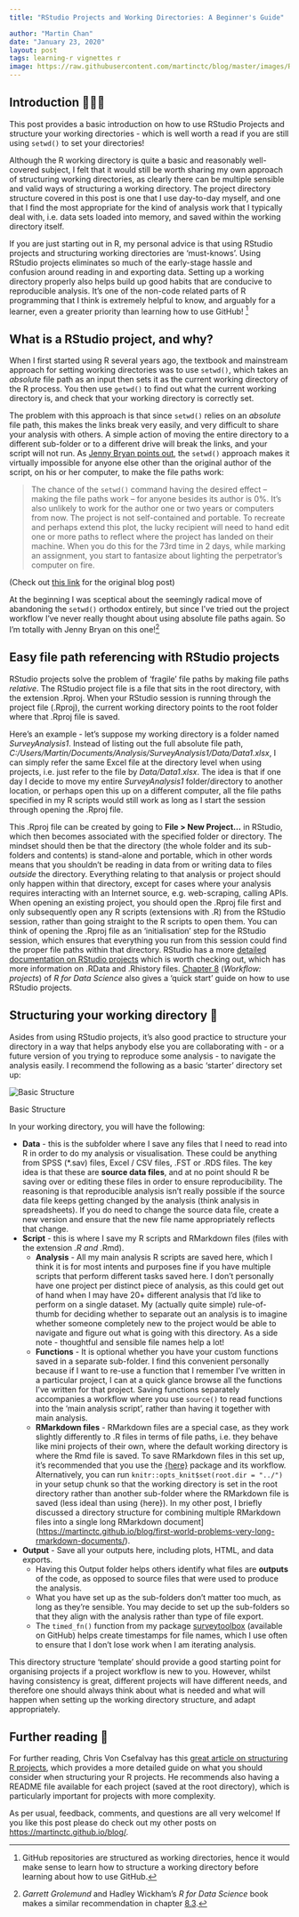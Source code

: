 ```yaml
---
title: "RStudio Projects and Working Directories: A Beginner's Guide"

author: "Martin Chan"
date: "January 23, 2020"
layout: post
tags: learning-r vignettes r
image: https://raw.githubusercontent.com/martinctc/blog/master/images/RPROJECT_2000dpi.png
---
```



<section class="main-content">
<div id="introduction" class="section level2">
<h2>Introduction 📂📂📂</h2>
<p>This post provides a basic introduction on how to use RStudio Projects and structure your working directories - which is well worth a read if you are still using <code>setwd()</code> to set your directories!</p>
<p>Although the R working directory is quite a basic and reasonably well-covered subject, I felt that it would still be worth sharing my own approach of structuring working directories, as clearly there can be multiple sensible and valid ways of structuring a working directory. The project directory structure covered in this post is one that I use day-to-day myself, and one that I find the most appropriate for the kind of analysis work that I typically deal with, i.e. data sets loaded into memory, and saved within the working directory itself.</p>
<p>If you are just starting out in R, my personal advice is that using RStudio projects and structuring working directories are ‘must-knows’. Using RStudio projects eliminates so much of the early-stage hassle and confusion around reading in and exporting data. Setting up a working directory properly also helps build up good habits that are conducive to reproducible analysis. It’s one of the non-code related parts of R programming that I think is extremely helpful to know, and arguably for a learner, even a greater priority than learning how to use GitHub! <a href="#fn1" class="footnote-ref" id="fnref1"><sup>1</sup></a></p>
</div>
<div id="what-is-a-rstudio-project-and-why" class="section level2">
<h2>What is a RStudio project, and why?</h2>
<p>When I first started using R several years ago, the textbook and mainstream approach for setting working directories was to use <code>setwd()</code>, which takes an <em>absolute</em> file path as an input then sets it as the current working directory of the R process. You then use <code>getwd()</code> to find out what the current working directory is, and check that your working directory is correctly set.</p>
<p>The problem with this approach is that since <code>setwd()</code> relies on an <em>absolute</em> file path, this makes the links break very easily, and very difficult to share your analysis with others. A simple action of moving the entire directory to a different sub-folder or to a different drive will break the links, and your script will not run. As <a href="https://www.tidyverse.org/blog/2017/12/workflow-vs-script/">Jenny Bryan points out</a>, the <code>setwd()</code> approach makes it virtually impossible for anyone else other than the original author of the script, on his or her computer, to make the file paths work:</p>
<blockquote>
<p>The chance of the <code>setwd()</code> command having the desired effect – making the file paths work – for anyone besides its author is 0%. It’s also unlikely to work for the author one or two years or computers from now. The project is not self-contained and portable. To recreate and perhaps extend this plot, the lucky recipient will need to hand edit one or more paths to reflect where the project has landed on their machine. When you do this for the 73rd time in 2 days, while marking an assignment, you start to fantasize about lighting the perpetrator’s computer on fire.</p>
</blockquote>
<p>(Check out <a href="https://www.tidyverse.org/blog/2017/12/workflow-vs-script/">this link</a> for the original blog post)</p>
<p>At the beginning I was sceptical about the seemingly radical move of abandoning the <code>setwd()</code> orthodox entirely, but since I’ve tried out the project workflow I’ve never really thought about using absolute file paths again. So I’m totally with Jenny Bryan on this one!<a href="#fn2" class="footnote-ref" id="fnref2"><sup>2</sup></a></p>
</div>
<div id="easy-file-path-referencing-with-rstudio-projects" class="section level2">
<h2>Easy file path referencing with RStudio projects</h2>
<p>RStudio projects solve the problem of ‘fragile’ file paths by making file paths <em>relative</em>. The RStudio project file is a file that sits in the root directory, with the extension .Rproj. When your RStudio session is running through the project file (.Rproj), the current working directory points to the root folder where that .Rproj file is saved.</p>
<p>Here’s an example - let’s suppose my working directory is a folder named <em>SurveyAnalysis1</em>. Instead of listing out the full absolute file path, <em>C:/Users/Martin/Documents/Analysis/SurveyAnalysis1/Data/Data1.xlsx</em>, I can simply refer the same Excel file at the directory level when using projects, i.e. just refer to the file by <em>Data/Data1.xlsx</em>. The idea is that if one day I decide to move my entire <em>SurveyAnalysis1</em> folder/directory to another location, or perhaps open this up on a different computer, all the file paths specified in my R scripts would still work as long as I start the session through opening the .Rproj file.</p>
<p>This .Rproj file can be created by going to <strong>File &gt; New Project…</strong> in RStudio, which then becomes associated with the specified folder or directory. The mindset should then be that the directory (the whole folder and its sub-folders and contents) is stand-alone and portable, which in other words means that you shouldn’t be reading in data from or writing data to files <em>outside</em> the directory. Everything relating to that analysis or project should only happen within that directory, except for cases where your analysis requires interacting with an Internet source, e.g. web-scraping, calling APIs. When opening an existing project, you should open the .Rproj file first and only subsequently open any R scripts (extensions with .R) from the RStudio session, rather than going straight to the R scripts to open them. You can think of opening the .Rproj file as an ‘initialisation’ step for the RStudio session, which ensures that everything you run from this session could find the proper file paths within that directory. RStudio has a more <a href="https://support.rstudio.com/hc/en-us/articles/200526207-Using-Projects">detailed documentation on RStudio projects</a> which is worth checking out, which has more information on .RData and .Rhistory files. <a href="https://r4ds.had.co.nz/workflow-projects.html">Chapter 8</a> (<em>Workflow: projects</em>) of <em>R for Data Science</em> also gives a ‘quick start’ guide on how to use RStudio projects.</p>
</div>
<div id="structuring-your-working-directory" class="section level2">
<h2>Structuring your working directory 🔨</h2>
<p>Asides from using RStudio projects, it’s also good practice to structure your directory in a way that helps anybody else you are collaborating with - or a future version of you trying to reproduce some analysis - to navigate the analysis easily. I recommend the following as a basic ‘starter’ directory set up:</p>
<div class="figure">
<img src="https://raw.githubusercontent.com/martinctc/blog/master/images/RPROJECT_2000dpi.png" alt="Basic Structure" />
<p class="caption">Basic Structure</p>
</div>
<p>In your working directory, you will have the following:</p>
<ul>
<li><strong>Data</strong> - this is the subfolder where I save any files that I need to read into R in order to do my analysis or visualisation. These could be anything from SPSS (*.sav) files, Excel / CSV files, .FST or .RDS files. The key idea is that these are <strong>source data files</strong>, and at no point should R be saving over or editing these files in order to ensure reproducibility. The reasoning is that reproducible analysis isn’t really possible if the source data file keeps getting changed by the analysis (think analysis in spreadsheets). If you do need to change the source data file, create a new version and ensure that the new file name appropriately reflects that change.</li>
<li><strong>Script</strong> - this is where I save my R scripts and RMarkdown files (files with the extension <em>.R and </em>.Rmd).
<ul>
<li><strong>Analysis</strong> - All my main analysis R scripts are saved here, which I think it is for most intents and purposes fine if you have multiple scripts that perform different tasks saved here. I don’t personally have one project per distinct piece of analysis, as this could get out of hand when I may have 20+ different analysis that I’d like to perform on a single dataset. My (actually quite simple) rule-of-thumb for deciding whether to separate out an analysis is to imagine whether someone completely new to the project would be able to navigate and figure out what is going with this directory. As a side note - thoughtful and sensible file names help a lot!</li>
<li><strong>Functions</strong> - It is optional whether you have your custom functions saved in a separate sub-folder. I find this convenient personally because if I want to re-use a function that I remember I’ve written in a particular project, I can at a quick glance browse all the functions I’ve written for that project. Saving functions separately accompanies a workflow where you use <code>source()</code> to read functions into the ‘main analysis script’, rather than having it together with main analysis.</li>
<li><strong>RMarkdown files</strong> - RMarkdown files are a special case, as they work slightly differently to .R files in terms of file paths, i.e. they behave like mini projects of their own, where the default working directory is where the Rmd file is saved. To save RMarkdown files in this set up, it’s recommended that you use the <a href="https://github.com/jennybc/here_here">{here}</a> package and its workflow. Alternatively, you can run <code>knitr::opts_knit$set(root.dir = "../")</code> in your setup chunk so that the working directory is set in the root directory rather than another sub-folder where the RMarkdown file is saved (less ideal than using {here}). In my other post, I briefly discussed a directory structure for combining multiple RMarkdown files into a single long RMarkdown document](<a href="https://martinctc.github.io/blog/first-world-problems-very-long-rmarkdown-documents/" class="uri">https://martinctc.github.io/blog/first-world-problems-very-long-rmarkdown-documents/</a>).</li>
</ul></li>
<li><strong>Output</strong> - Save all your outputs here, including plots, HTML, and data exports.
<ul>
<li>Having this Output folder helps others identify what files are <strong>outputs</strong> of the code, as opposed to source files that were used to produce the analysis.</li>
<li>What you have set up as the sub-folders don’t matter too much, as long as they’re sensible. You may decide to set up the sub-folders so that they align with the analysis rather than type of file export.</li>
<li>The <code>timed_fn()</code> function from my package <a href="https://www.github.com/martinctc">surveytoolbox</a> (available on GitHub) helps create timestamps for file names, which I use often to ensure that I don’t lose work when I am iterating analysis.</li>
</ul></li>
</ul>
<p>This directory structure ‘template’ should provide a good starting point for organising projects if a project workflow is new to you. However, whilst having consistency is great, different projects will have different needs, and therefore one should always think about what is needed and what will happen when setting up the working directory structure, and adapt appropriately.</p>
</div>
<div id="further-reading" class="section level2">
<h2>Further reading 📖</h2>
<p>For further reading, Chris Von Csefalvay has this <a href="https://chrisvoncsefalvay.com/2018/08/09/structuring-r-projects/">great article on structuring R projects</a>, which provides a more detailed guide on what you should consider when structuring your R projects. He recommends also having a README file available for each project (saved at the root directory), which is particularly important for projects with more complexity.</p>
<p>As per usual, feedback, comments, and questions are all very welcome! If you like this post please do check out my other posts on <a href="https://martinctc.github.io/blog/" class="uri">https://martinctc.github.io/blog/</a>.</p>
</div>
<div class="footnotes">
<hr />
<ol>
<li id="fn1"><p>GitHub repositories are structured as working directories, hence it would make sense to learn how to structure a working directory before learning about how to use GitHub.<a href="#fnref1" class="footnote-back">↩</a></p></li>
<li id="fn2"><p><em>Garrett Grolemund</em> and Hadley Wickham’s <em>R for Data Science</em> book makes a similar recommendation in chapter <a href="https://r4ds.had.co.nz/workflow-projects.html">8.3</a>.<a href="#fnref2" class="footnote-back">↩</a></p></li>
</ol>
</div>
</section>
